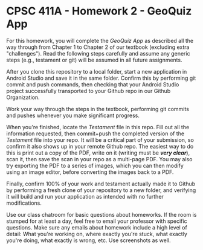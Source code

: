 
# CPSC 411A - Homework 2 - GeoQuiz App

For this homework, you will complete the *GeoQuiz App* as described all the way through from Chapter 1 to Chapter 2 of our textbook (excluding extra "challenges"). Read the following steps carefully and assume any generic steps (e.g., testament or git) will be assumed in all future assignments.

After you clone this repository to a local folder, start a new application in Android Studio and save it in the same folder. Confirm this by performing git commit and push commands, then checking that your Android Studio project successfully transported to your Github repo in our Github Organization.

Work your way through the steps in the textbook, performing git commits and pushes whenever you make significant progress.

When you're finished, locate the *Testament* file in this repo. Fill out all the information requested, then commit+push the completed version of the *Testament* file into your repo. It will be a critical part of your submission, so confirm it also shows up in your remote Github repo. The easiest way to do this is print out a copy of the PDF, write on it (writing must be ***very clear***), scan it, then save the scan in your repo as a multi-page PDF. You may also try exporting the PDF to a series of images, which you can then modify using an image editor, before converting the images back to a PDF.

Finally, confirm 100% of your work and testament actually made it to Github by performing a fresh clone of your repository to a new folder, and verifying it will build and run your application as intended with no further modifications.

Use our class chatroom for basic questions about homeworks. If the room is stumped for at least a day, feel free to email your professor with specific questions. Make sure any emails about homework include a high level of detail: What you're working on, where exactly you're stuck, what exactly you're doing, what exactly is wrong, etc. Use screenshots as well.

